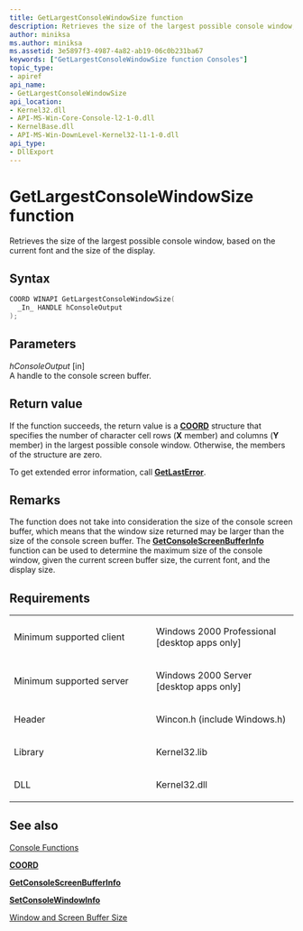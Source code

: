```yaml
---
title: GetLargestConsoleWindowSize function
description: Retrieves the size of the largest possible console window, based on the current font and the size of the display.
author: miniksa
ms.author: miniksa
ms.assetid: 3e5897f3-4987-4a82-ab19-06c0b231ba67
keywords: ["GetLargestConsoleWindowSize function Consoles"]
topic_type:
- apiref
api_name:
- GetLargestConsoleWindowSize
api_location:
- Kernel32.dll
- API-MS-Win-Core-Console-l2-1-0.dll
- KernelBase.dll
- API-MS-Win-DownLevel-Kernel32-l1-1-0.dll
api_type:
- DllExport
---
```


# GetLargestConsoleWindowSize function


Retrieves the size of the largest possible console window, based on the current font and the size of the display.

Syntax
------

```C++
COORD WINAPI GetLargestConsoleWindowSize(
  _In_ HANDLE hConsoleOutput
);
```

Parameters
----------

*hConsoleOutput* \[in\]  
A handle to the console screen buffer.

Return value
------------

If the function succeeds, the return value is a [**COORD**](coord-str.md) structure that specifies the number of character cell rows (**X** member) and columns (**Y** member) in the largest possible console window. Otherwise, the members of the structure are zero.

To get extended error information, call [**GetLastError**](https://msdn.microsoft.com/library/windows/desktop/ms679360).

Remarks
-------

The function does not take into consideration the size of the console screen buffer, which means that the window size returned may be larger than the size of the console screen buffer. The [**GetConsoleScreenBufferInfo**](getconsolescreenbufferinfo.md) function can be used to determine the maximum size of the console window, given the current screen buffer size, the current font, and the display size.

Requirements
------------

<table>
<colgroup>
<col width="50%" />
<col width="50%" />
</colgroup>
<tbody>
<tr class="odd">
<td><p>Minimum supported client</p></td>
<td><p>Windows 2000 Professional [desktop apps only]</p></td>
</tr>
<tr class="even">
<td><p>Minimum supported server</p></td>
<td><p>Windows 2000 Server [desktop apps only]</p></td>
</tr>
<tr class="odd">
<td><p>Header</p></td>
<td>Wincon.h (include Windows.h)</td>
</tr>
<tr class="even">
<td><p>Library</p></td>
<td>Kernel32.lib</td>
</tr>
<tr class="odd">
<td><p>DLL</p></td>
<td>Kernel32.dll</td>
</tr>
<tr class="even">
</tr>
<tr class="odd">
</tr>
<tr class="even">
</tr>
</tbody>
</table>

## <span id="see_also"></span>See also


[Console Functions](console-functions.md)

[**COORD**](coord-str.md)

[**GetConsoleScreenBufferInfo**](getconsolescreenbufferinfo.md)

[**SetConsoleWindowInfo**](setconsolewindowinfo.md)

[Window and Screen Buffer Size](window-and-screen-buffer-size.md)

 

 




